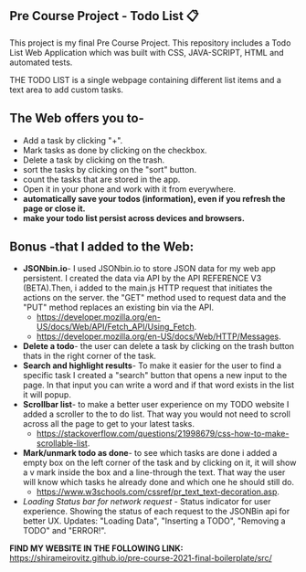  ## Pre Course Project - Todo List 📋

This project is my final Pre Course Project.
This repository includes a Todo List Web Application which was built with CSS, JAVA-SCRIPT, HTML and automated tests.
 
THE TODO LIST is a single webpage containing different list items and a text area to add custom tasks. 

## The Web offers you to-

  - Add a task by clicking "+". 
  - Mark tasks as done by clicking on the checkbox.
  - Delete a task by clicking on the trash.
  - sort the tasks by clicking on the "sort" button.
  - count the tasks that are stored in the app.
  - Open it in your phone and work with it from everywhere.
  - **automatically save your todos (information), even if you refresh the page or close it.**
  - **make your todo list persist across devices and browsers.**


## Bonus -that I added to the Web:

  - **JSONbin.io**-
    I used JSONbin.io to store JSON data for my web app persistent. I created the data via API by the API  REFERENCE V3 (BETA).Then, i added to the main.js HTTP request that initiates the actions on the server. the "GET" method used to request data and the "PUT" method replaces an existing bin via the API. 
    - https://developer.mozilla.org/en-US/docs/Web/API/Fetch_API/Using_Fetch.
    - https://developer.mozilla.org/en-US/docs/Web/HTTP/Messages.  
  - **Delete a todo**- 
  the user can delete a task by clicking on the trash button thats in the right corner of the task.
  - **Search and highlight results**-
   To make it easier for the user to find a specific task I created a "search" button that opens a new input to the page. In that input you can write a word and if that word exists in the list it will popup.
  - **Scrollbar list**-
   to make a better user experience on my TODO website I added a scroller to the to do list. That way you would not need to scroll across all the page to get to your latest tasks.
    - https://stackoverflow.com/questions/21998679/css-how-to-make-scrollable-list.
  - **Mark/unmark todo as done**-
   to see which tasks are done i added a empty box on the left corner of the task and by clicking on it, it will show a v mark inside the box and a line-through the text. That way the user will know which tasks he already done and which one he should still do.
    - https://www.w3schools.com/cssref/pr_text_text-decoration.asp.
  - *Loading Status bar for network request* - Status indicator for user experience. Showing the status of each request to the JSONBin api for better UX. Updates: "Loading Data", "Inserting a TODO", "Removing a TODO" and "ERROR!".


**FIND MY WEBSITE IN THE FOLLOWING LINK:** https://shirameirovitz.github.io/pre-course-2021-final-boilerplate/src/







